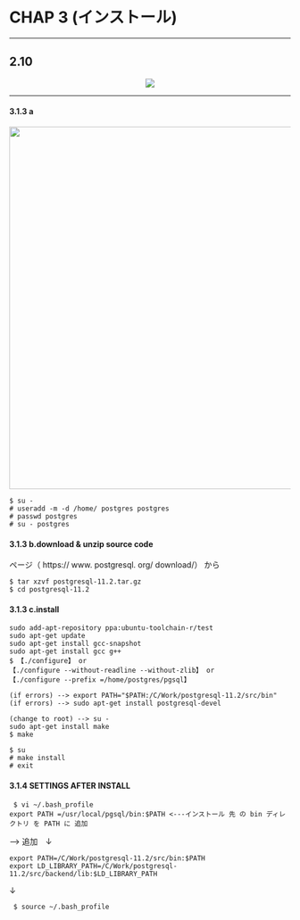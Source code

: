# CHAP 3 (インストール)

---

## 2.10

<div align="center"><img src="#"></div> 

---
#### 3.1.3 a

<div align="left"><img src="https://user-images.githubusercontent.com/97021497/207203393-7f33ce34-13d5-4db5-964c-b93357e1cba6.png" width="650"></div> 

```
$ su - 
# useradd -m -d /home/ postgres postgres 
# passwd postgres 
# su - postgres
```

#### 3.1.3 b.download & unzip source code

ページ（ https:// www. postgresql. org/ download/） から

```
$ tar xzvf postgresql-11.2.tar.gz
$ cd postgresql-11.2
 ```
 
 #### 3.1.3 c.install

```
sudo add-apt-repository ppa:ubuntu-toolchain-r/test
sudo apt-get update
sudo apt-get install gcc-snapshot
sudo apt-get install gcc g++
$ 【./configure】 or 
【./configure --without-readline --without-zlib】 or 
【./configure --prefix =/home/postgres/pgsql】

(if errors) --> export PATH="$PATH:/C/Work/postgresql-11.2/src/bin"
(if errors) --> sudo apt-get install postgresql-devel

(change to root) --> su -
sudo apt-get install make
$ make

$ su 
# make install 
# exit
 ```
 
#### 3.1.4 SETTINGS AFTER INSTALL
 
```
 $ vi ~/.bash_profile 
export PATH =/usr/local/pgsql/bin:$PATH <---インストール 先 の bin ディレクトリ を PATH に 追加
```
--> 追加　↓
```
export PATH=/C/Work/postgresql-11.2/src/bin:$PATH
export LD_LIBRARY_PATH=/C/Work/postgresql-11.2/src/backend/lib:$LD_LIBRARY_PATH
``` 
↓
``` 
 $ source ~/.bash_profile
 ```
 
